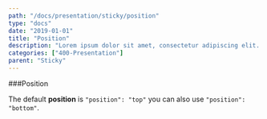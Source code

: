 ```yaml
---
path: "/docs/presentation/sticky/position"
type: "docs"
date: "2019-01-01"
title: "Position"
description: "Lorem ipsum dolor sit amet, consectetur adipiscing elit. Nunc tempus laoreet leo sit amet iaculis."
categories: ["400-Presentation"]
parent: "Sticky"
---
```


###Position

The default **position** is `"position": "top"` you can also use `"position": "bottom"`.

<demo>
  <div class="demo_item" data-iframe="demos/docs/presentation/sticky/position" data-name="position">
</demo>
